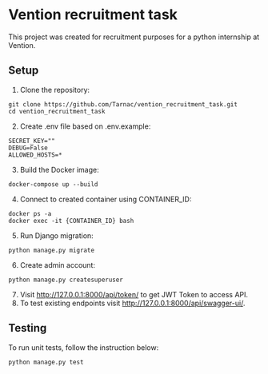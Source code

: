 
# Vention recruitment task

This project was created for recruitment purposes for a python internship at Vention.

## Setup
1. Clone the repository:
```
git clone https://github.com/Tarnac/vention_recruitment_task.git
cd vention_recruitment_task
```   
2. Create .env file based on .env.example:
```
SECRET_KEY=""
DEBUG=False
ALLOWED_HOSTS=*
```
3. Build the Docker image:
```
docker-compose up --build
```
4. Connect to created container using CONTAINER_ID:
```
docker ps -a
docker exec -it {CONTAINER_ID} bash
```
5. Run Django migration:
```
python manage.py migrate
```
6. Create admin account:
```
python manage.py createsuperuser
```
7. Visit http://127.0.0.1:8000/api/token/ to get JWT Token to access API.
8. To test existing endpoints visit http://127.0.0.1:8000/api/swagger-ui/.

## Testing
To run unit tests, follow the instruction below:
```
python manage.py test
```

